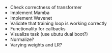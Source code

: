 - Check correctness of transformer
- Implement Mamba
- Implement Wavenet
- Validate that training loop is working correctly
- Functionality for callbacks
- Visualize task (use ubutu dual boot?)
- Normalize?
- Varying weights and LR?